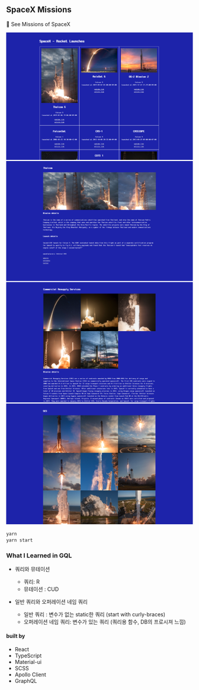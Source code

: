 ## SpaceX Missions
🚀 See Missions of SpaceX

![home](./assets/home.png)
![detail1](./assets/detail1.png)
![detail2](./assets/detail2.png)
![detail3](./assets/detail3.png)

```bash
yarn
yarn start
```


### What I Learned in GQL

* 쿼리와 뮤테이션
  * 쿼리: R
  * 뮤테이션 :  CUD

* 일반 쿼리와 오퍼레이션 네임 쿼리
  * 일반 쿼리 : 변수가 없는 static한 쿼리 (start with curly-braces)
  * 오퍼레이션 네임 쿼리: 변수가 있는 쿼리 (쿼리용 함수, DB의 프로시져 느낌)



#### built by

* React
* TypeScript
* Material-ui
* SCSS
* Apollo Client
* GraphQL
